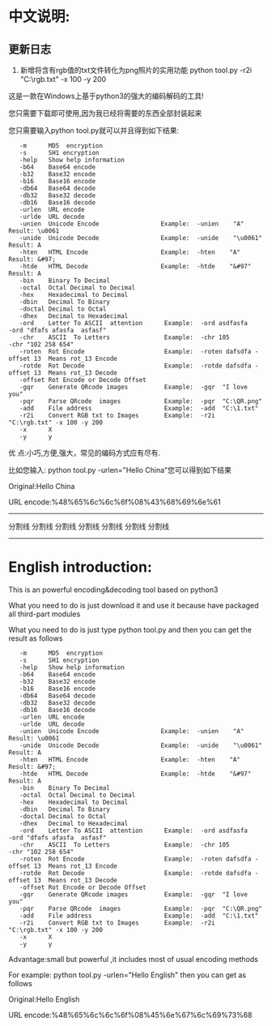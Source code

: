 ﻿﻿中文说明:
========
## 更新日志
1. 新增将含有rgb值的txt文件转化为png照片的实用功能 python tool.py -r2i  "C:\rgb.txt" -x 100 -y 200

这是一款在Windows上基于python3的强大的编码解码的工具!

您只需要下载即可使用,因为我已经将需要的东西全部封装起来

您只需要输入python tool.py就可以并且得到如下结果:
	 	
       -m      MD5  encryption
       -s      SH1 encryption
       -help   Show help information
       -b64    Base64 encode
       -b32    Base32 encode
       -b16    Base16 encode
       -db64   Base64 decode
       -db32   Base32 decode
       -db16   Base16 decode
       -urlen  URL encode
       -urlde  URL decode
       -unien  Unicode Encode                 Example:  -unien    "A"        Result: \u0061
       -unide  Unicode Decode                 Example:  -unide    "\u0061"   Result: A
       -hten   HTML Encode                    Example:  -hten    "A"         Result: &#97;
       -htde   HTML Decode                    Example:  -htde    "&#97"      Result: A
       -bin    Binary To Decimal
       -octal  Octal Decimal to Decimal
       -hex    Hexadecimal to Decimal
       -dbin   Decimal To Binary
       -doctal Decimal to Octal
       -dhex   Decimal to Hexadecimal
       -ord    Letter To ASCII  attention      Example:  -ord asdfasfa      -ord "dfafs afasfa  asfasf"
       -chr    ASCII  To Letters               Example:  -chr 105           -chr "102 258 654"
       -roten  Rot Encode                      Example:  -roten dafsdfa -offset 13  Means rot_13 Encode
       -rotde  Rot Decode                      Example:  -rotde dafsdfa -offset 13  Means rot_13 Decode
       -offset Rot Encode or Decode Offset
       -gqr    Generate QRcode images          Example:  -gqr  "I love you"
       -pqr    Parse QRcode  images            Example:  -pqr  "C:\QR.png"
       -add    File address                    Example:  -add  "C:\1.txt"
       -r2i    Convert RGB txt to Images       Example:  -r2i  "C:\rgb.txt" -x 100 -y 200
       -x      X
       -y      y


优     点:小巧,方便,强大，常见的编码方式应有尽有.

比如您输入: python tool.py -urlen="Hello China"您可以得到如下结果

Original:Hello China

URL encode:%48%65%6c%6c%6f%08%43%68%69%6e%61

	
******************************************************************************
分割线 分割线	分割线	分割线	分割线	分割线	分割线
******************************************************************************
English introduction:
========
This is an powerful encoding&decoding tool based on python3

What you need to do is just download it and use it because have packaged all third-part modules

What you need to do is just type python tool.py and then you can get the result as follows

       -m      MD5  encryption
       -s      SH1 encryption
       -help   Show help information
       -b64    Base64 encode
       -b32    Base32 encode
       -b16    Base16 encode
       -db64   Base64 decode
       -db32   Base32 decode
       -db16   Base16 decode
       -urlen  URL encode
       -urlde  URL decode
       -unien  Unicode Encode                 Example:  -unien    "A"        Result: \u0061
       -unide  Unicode Decode                 Example:  -unide    "\u0061"   Result: A
       -hten   HTML Encode                    Example:  -hten    "A"         Result: &#97;
       -htde   HTML Decode                    Example:  -htde    "&#97"      Result: A
       -bin    Binary To Decimal
       -octal  Octal Decimal to Decimal
       -hex    Hexadecimal to Decimal
       -dbin   Decimal To Binary
       -doctal Decimal to Octal
       -dhex   Decimal to Hexadecimal
       -ord    Letter To ASCII  attention      Example:  -ord asdfasfa      -ord "dfafs afasfa  asfasf"
       -chr    ASCII  To Letters               Example:  -chr 105           -chr "102 258 654"
       -roten  Rot Encode                      Example:  -roten dafsdfa -offset 13  Means rot_13 Encode
       -rotde  Rot Decode                      Example:  -rotde dafsdfa -offset 13  Means rot_13 Decode
       -offset Rot Encode or Decode Offset
       -gqr    Generate QRcode images          Example:  -gqr  "I love you"
       -pqr    Parse QRcode  images            Example:  -pqr  "C:\QR.png"
       -add    File address                    Example:  -add  "C:\1.txt"
       -r2i    Convert RGB txt to Images       Example:  -r2i  "C:\rgb.txt" -x 100 -y 200
       -x      X
       -y      y

Advantage:small but powerful ,it includes most of usual encoding methods

For example: python tool.py -urlen="Hello English" then you can get as follows

Original:Hello English

URL encode:%48%65%6c%6c%6f%08%45%6e%67%6c%69%73%68
				

